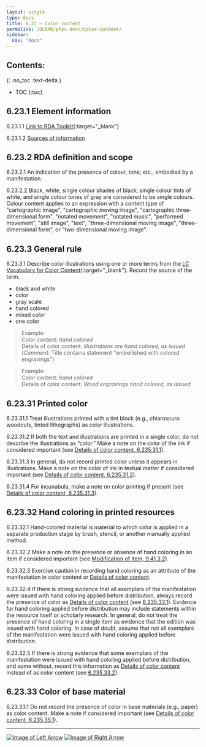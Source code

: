 ```yaml
---
layout: single
type: docs
title: 6.23 — Color content
permalink: /DCRMR/phys-desc/Color-content/
sidebar:
  nav: "docs"
---
```


## Contents:
{: .no_toc .text-delta }

- TOC
{:toc}

## 6.23.1 Element information

<a name="6.23.1.1">6.23.1.1</a> [Link to RDA Toolkit](https://beta.rdatoolkit.org/Content?externalId=en-US_ala-26e5e1f2-b7fb-383b-954a-b2560eb6eb40){:target="_blank"}

<a name="6.23.1.2">6.23.1.2</a> [Sources of information](/DCRMR/phys-desc/#6011-sources-of-information) 

## 6.23.2 RDA definition and scope

<a name="6.23.2.1">6.23.2.1</a> An indication of the presence of colour, tone, etc., embodied by a manifestation.

<a name="6.23.2.2">6.23.2.2</a> Black, white, single colour shades of black, single colour tints of white, and single colour tones of gray are considered to be single colours. Colour content applies to an expression with a content type of "cartographic image", "cartographic moving image", "cartographic three-dimensional form", "notated movement", "notated music", "performed movement", "still image", "text", "three-dimensional moving image", "three-dimensional form", or "two-dimensional moving image".

## 6.23.3 General rule

<a name="6.23.3.1">6.23.3.1</a> Describe color illustrations using one or more terms from the [LC Vocabulary for Color Content](https://id.loc.gov/vocabulary/mcolor.html){:target="_blank"}. Record the source of the term.    
+ black and white  
+ color  
+ gray scale  
+ hand colored  
+ mixed color  
+ one color  

>Example:  
>Color content: <CITE>hand colored</CITE>     
>Details of color content: <CITE>Illustrations are hand colored, as issued</CITE>  
>(*Comment*: Title contains statement "embellished with colored engravings")
 
>Example:  
>Color content: <CITE>hand colored</CITE>    
>Details of color content: <CITE>Wood engravings hand colored, as issued</CITE>

## 6.23.31 Printed color

<a name="6.23.31.1">6.23.31.1</a> Treat illustrations printed with a tint block (e.g., chiaroscuro woodcuts, tinted lithographs) as color illustrations.

<a name="6.23.31.2">6.23.31.2</a> If both the text and illustrations are printed in a single color, do not describe the illustrations as “color.” Make a note on the color of the ink if considered important (see [Details of color content, 6.235.31.1](/DCRMR/phys-desc/Details-of-color-content/#6.235.31.1)).

<a name="6.23.31.3">6.23.31.3</a> In general, do not record printed color unless it appears in illustrations.  Make a note on the color of ink in textual matter if considered important (see [Details of color content, 6.235.31.2](/DCRMR/phys-desc/Details-of-color-content/#6.235.31.2)). 

<a name="6.23.31.4">6.23.31.4</a> For incunabula, make a note on color printing if present (see [Details of color content, 6.235.31.3](/DCRMR/phys-desc/Details-of-color-content/#6.235.31.3)).

## 6.23.32 Hand coloring in printed resources

<a name="6.23.32.1">6.23.32.1</a> Hand-colored material is material to which color is applied in a separate production stage by brush, stencil, or another manually applied method. 

<a name="6.23.32.2">6.23.32.2</a> Make a note on the presence or absence of hand coloring in an item if considered important (see [Modification of item, 9.41.3.2](/DCRMR/additional-notes/Modification-of-item/#9.41.3.2)).

<a name="6.23.32.3">6.23.32.3</a> Exercise caution in recording hand coloring as an attribute of the manifestation in color content or [Details of color content](/DCRMR/phys-desc/Details-of-color-content/).

<a name="6.23.32.4">6.23.32.4</a> If there is strong evidence that all exemplars of the manifestation were issued with hand coloring applied before distribution, always record the presence of color as [Details of color content](/DCRMR/phys-desc/Details-of-color-content/) (see [6.235.33.1](/DCRMR/phys-desc/Details-of-color-content/#6.235.33.1)). Evidence for hand coloring applied before distribution may include statements within the resource itself or scholarly research. In general, do not treat the presence of hand coloring in a single item as evidence that the edition was issued with hand coloring. In case of doubt, assume that not all exemplars of the manifestation were issued with hand coloring applied before distribution.

<a name="6.23.32.5">6.23.32.5</a> If there is strong evidence that some exemplars of the manifestation were issued with hand coloring applied before distribution, and some without, record this information as [Details of color content](/DCRMR/phys-desc/Details-of-color-content/) instead of as color content (see [6.235.33.2](/DCRMR/phys-desc/Details-of-color-content/#6.235.33.2)).

## 6.23.33 Color of base material

<a name="6.23.33.1">6.23.33.1</a> Do not record the presence of color in base materials (e.g., paper) as color content. Make a note if considered important (see [Details of color content, 6.235.35.1](/DCRMR/phys-desc/Details-of-color-content/#6.235.35.1)).

---

[![Image of Left Arrow](https://rbms-bsc.github.io/DCRMR/assets/pictures/navigation/Arrow_Left.png "6.225 — Details of illustrative content")](/DCRMR/phys-desc/Details-of-illustrative-content/) [![Image of Right Arrow](https://rbms-bsc.github.io/DCRMR/assets/pictures/navigation/Arrow_Right.png "6.235 — Details of color content")](/DCRMR/phys-desc/Details-of-color-content/)
